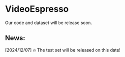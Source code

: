 # VideoEspresso
Our code and dataset will be release soon.
## News:
[2024/12/07] 🔥 The test set will be released on this date!
